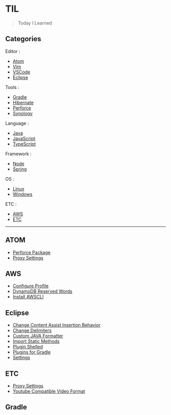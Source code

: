 # TIL

> Today I Learned

## Categories

Editor :

- [Atom](#atom)
- [Vim](#vim)
- [VSCode](#vscode)
- [Eclipse](#eclipse)

Tools :

- [Gradle](#gradle)
- [Hibernate](#hibernate)
- [Perforce](#perforce)
- [Synology](#synology)

Language :

- [Java](#java)
- [JavaScript](#javascript)
- [TypeScript](#typescript)

Framework :

- [Node](#node)
- [Spring](#spring)

OS :

- [Linux](#linux)
- [Windows](#windows)

ETC :

- [AWS](#aws)
- [ETC](#etc)

----

## ATOM

- [Perforce Package](atom/perforce-package.md)
- [Proxy Settings](atom/proxy-settings.md)

## AWS

- [Configure Profile](aws/configure-profile.md)
- [DynamoDB Reserved Words](aws/dynamodb-reserved-words.md)
- [Install AWSCLI](aws/install-awscli.md)

## Eclipse

- [Change Content Assist Insertion Behavior](eclipse/change-content-assist-insertion-behavior.md)
- [Change Delimiters](eclipse/change-delimiters.md)
- [Custom JAVA Formatter](eclipse/custom-java-formatter.md)
- [Import Static Methods](eclipse/import-static-methods.md)
- [Plugin Shelled](eclipse/plugin-shelled.md)
- [Plugins for Gradle](eclipse/plugins-for-gradle.md)
- [Settings](eclipse/settings)

## ETC

- [Proxy Settings](etc/proxy-settings.md)
- [Youtube Compatible Video Format](etc/youtube-compatible-video-format.md)

## Gradle

